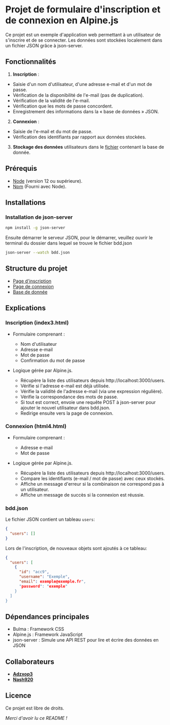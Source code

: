 # Projet de formulaire d'inscription et de connexion en Alpine.js
Ce projet est un exemple d'application web permettant à un utilisateur de s'inscrire et de se connecter. Les données sont stockées localement dans un fichier JSON grâce à json-server.
## Fonctionnalités
1. **Inscription** :
- Saisie d'un nom d'utilisateur, d'une adresse e-mail et d'un mot de passe.
- Vérification de la disponibilité de l'e-mail (pas de duplication).
- Vérification de la validité de l'e-mail.
- Vérification que les mots de passe concordent.
- Enregistrement des informations dans la « base de données » JSON.
2. **Connexion** :
- Saisie de l'e-mail et du mot de passe.
- Vérification des identifiants par rapport aux données stockées.
3. **Stockage des données** utilisateurs dans le [fichier](bdd.json) contenant la base de donnée.

## Prérequis
- [Node](https://nodejs.org/fr) (version 12 ou supérieure).
- [Npm](https://www.npmjs.com) (Fourni avec Node).

## Installations 
### Installation de json-server
```bash
npm install -g json-server
```
Ensuite démarrer le serveur JSON, pour le démarrer, veuillez ouvrir le terminal du dossier dans lequel se trouve le fichier bdd.json
```bash
json-server --watch bdd.json
```
## Structure du projet 
- [Page d'inscription](index3.html)
- [Page de connexion](html4.html)
- [Base de donnée](bdd.json)

## Explications 
### Inscription (index3.html)
- Formulaire comprenant :

  - Nom d'utilisateur
  - Adresse e-mail
  - Mot de passe
  - Confirmation du mot de passe
- Logique gérée par Alpine.js.

  - Récupère la liste des utilisateurs depuis http://localhost:3000/users.
  - Vérifie si l'adresse e-mail est déjà utilisée.
  - Vérifie la validité de l'adresse e-mail (via une expression régulière).
  - Vérifie la correspondance des mots de passe.
  - Si tout est correct, envoie une requête POST à json-server pour ajouter le nouvel utilisateur dans bdd.json.
  - Redirige ensuite vers la page de connexion.
### Connexion (html4.html)
- Formulaire comprenant :

  - Adresse e-mail
  - Mot de passe
- Logique gérée par Alpine.js.

  - Récupère la liste des utilisateurs depuis http://localhost:3000/users.
  - Compare les identifiants (e-mail / mot de passe) avec ceux stockés.
  - Affiche un message d'erreur si la combinaison ne correspond pas à un utilisateur.
  - Affiche un message de succès si la connexion est réussie.
 
### bdd.json
Le fichier JSON contient un tableau `users`:
```json
{
  "users": []
}
```
Lors de l'inscription, de nouveaux objets sont ajoutés à ce tableau: 
```json
{
  "users": [
    {
      "id": "acc9",
      "username": "Exemple",
      "email": exemple@exemple.fr",
      "password": "exemple"
    }
  ]
}
```
## Dépendances principales
- Bulma : Framework CSS
- Alpine.js : Framework JavaScript
- json-server : Simule une API REST pour lire et écrire des données en JSON

## Collaborateurs
- **[Adzxop3](https://github.com/Adzxop3)**
- **[Nash920](https://github.com/Nash920)**

## Licence
Ce projet est libre de droits.

*Merci d'avoir lu ce README !*

